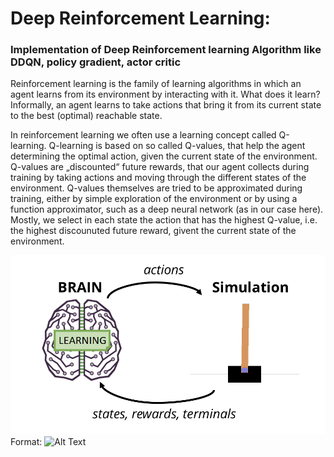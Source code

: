 # Deep Reinforcement Learning:
### Implementation of Deep Reinforcement learning Algorithm like DDQN, policy gradient, actor critic
Reinforcement learning is the family of learning algorithms in which an agent learns from its environment by interacting with it. What does it learn? Informally, an agent learns to take actions that bring it from its current state to the best (optimal) reachable state.

In reinforcement learning we often use a learning concept called Q-learning. Q-learning is based on so called Q-values, that help the agent determining the optimal action, given the current state of the environment. Q-values are „discounted“ future rewards, that our agent collects during training by taking actions and moving through the different states of the environment. Q-values themselves are tried to be approximated during training, either by simple exploration of the environment or by using a function approximator, such as a deep neural network (as in our case here). Mostly, we select in each state the action that has the highest Q-value, i.e. the highest discounuted future reward, givent the current state of the environment.

![GitHub Logo](/Images/DQN.png)
Format: ![Alt Text](https://mc.ai/introduction-to-double-deep-q-learning-ddqn/)
